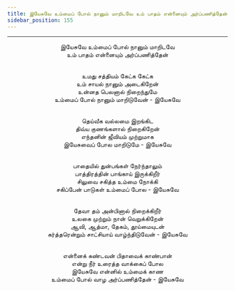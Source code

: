 ```yaml
---
title: இயேசுவே உம்மைப் போல் நானும் மாறிடவே உம் பாதம் என்னையும் அர்ப்பணித்தேன்
sidebar_position: 155
---
```


---
<center>
இயேசுவே உம்மைப் போல் நானும் மாறிடவே<br/>
உம் பாதம் என்னையும் அர்ப்பணித்தேன்<br/><br/>

உமது சத்தியம் கேட்க கேட்க<br/>
உம் சாயல் நானும் அடைகிறேன்<br/>
உன்னத பெலனால் நிறைந்துமே<br/>
உம்மைப் போல் நானும் மாறிடுவேன்        - இயேசுவே<br/><br/>

தெய்வீக வல்லமை இறங்கிட<br/>
திவ்ய குணங்களால் நிறைகிறேன்<br/>
எந்தனின் ஜீவியம் முற்றுமாக<br/>
இயேசுவைப் போல மாறிடுமே            - இயேசுவே<br/><br/>

பாதையில் துன்பங்கள் நேர்ந்தாலும்<br/>
பாத்திரத்தின் பாங்காய் இருக்கிறீர்<br/>
சிலுவை சகித்த உம்மை நோக்கி<br/>
சகிப்பேன் பாடுகள் உம்மைப் போல        - இயேசுவே<br/><br/>

தேவா தம் அன்பினால் நிறைக்கிறீர்<br/>
உலகை முற்றும் நான் வெறுக்கிறேன்<br/>
ஆவி, ஆத்மா, தேகம், தூய்மையுடன்<br/>
கர்த்தரென்றும் சாட்சியாய் வாழ்ந்திடுவேன்    - இயேசுவே<br/><br/>

என்னைக் கண்டவன் பிதாவைக் காண்பான்<br/>
என்று நீர் உரைத்த வாக்கைப் போல<br/>
இயேசுவே என்னில் உம்மைக் காண<br/>
உம்மைப் போல் வாழ அர்ப்பணித்தேன்        - இயேசுவே
</center>